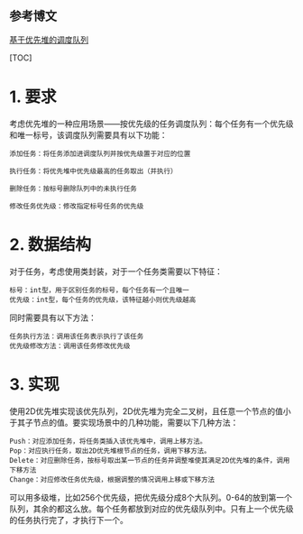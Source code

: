 ## 参考博文
[基于优先堆的调度队列](https://qiankun214.github.io/2018/03/15/%E5%9F%BA%E4%BA%8E%E4%BC%98%E5%85%88%E5%A0%86%E7%9A%84%E8%B0%83%E5%BA%A6%E9%98%9F%E5%88%97/)

[TOC]

# 1. 要求
考虑优先堆的一种应用场景——按优先级的任务调度队列：每个任务有一个优先级和唯一标号，该调度队列需要具有以下功能：
```
添加任务：将任务添加进调度队列并按优先级置于对应的位置

执行任务：将优先堆中优先级最高的任务取出（并执行）

删除任务：按标号删除队列中的未执行任务

修改任务优先级：修改指定标号任务的优先级
```

# 2. 数据结构
对于任务，考虑使用类封装，对于一个任务类需要以下特征：
```
标号：int型，用于区别任务的标号，每个任务有一个且唯一
优先级：int型，每个任务的优先级，该特征越小则优先级越高
```

同时需要具有以下方法：
```
任务执行方法：调用该任务表示执行了该任务
优先级修改方法：调用该任务修改优先级
```

# 3. 实现
使用2D优先堆实现该优先队列，2D优先堆为完全二叉树，且任意一个节点的值小于其子节点的值。要实现场景中的几种功能，需要以下几种方法：
```
Push：对应添加任务，将任务类插入该优先堆中，调用上移方法。
Pop：对应执行任务，取出2D优先堆根节点的任务，调用下移方法。
Delete：对应删除任务，按标号取出某一节点的任务并调整堆使其满足2D优先堆的条件，调用下移方法
Change：对应修改任务优先级，根据调整的情况调用上移或下移方法
```

可以用多级堆，比如256个优先级，把优先级分成8个大队列。0-64的放到第一个队列，其余的都这么放。每个任务都放到对应的优先级队列中。只有上一个优先级的任务执行完了，才执行下一个。

